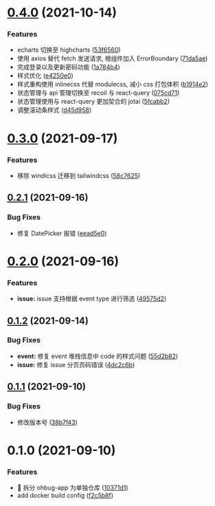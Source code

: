 # [0.4.0](https://github.com/ohbug-org/ohbug-app/compare/0.3.0...0.4.0) (2021-10-14)

### Features

- echarts 切换至 highcharts ([53f6560](https://github.com/ohbug-org/ohbug-app/commit/53f6560ccd6be56105c6ab7a3c83538f3a23f9fc))
- 使用 axios 替代 fetch 发送请求, 根组件加入 ErrorBoundary ([71da5ae](https://github.com/ohbug-org/ohbug-app/commit/71da5aecda1a22a29d21d83308b85bdbfa6099d4))
- 完成登录以及更新密码功能 ([1a784b4](https://github.com/ohbug-org/ohbug-app/commit/1a784b4ef2427c1aa662f175c121646db60bf6c1))
- 样式优化 ([e4250e0](https://github.com/ohbug-org/ohbug-app/commit/e4250e07f2f24815f6dcfb0d96cf1332291ee971))
- 样式重构使用 inlinecss 代替 modulecss, 减小 css 打包体积 ([b1914e2](https://github.com/ohbug-org/ohbug-app/commit/b1914e2f0cd4bdb311f2808419dd21f1304a3cda))
- 状态管理与 api 管理切换至 recoil 与 react-query ([075cd71](https://github.com/ohbug-org/ohbug-app/commit/075cd715ad9ed117fbc4bd40af9eaf6ad26fa0da))
- 状态管理使用与 react-query 更加契合的 jotai ([5fcabb2](https://github.com/ohbug-org/ohbug-app/commit/5fcabb2bf83be28d7504594080cb7a00baf9046d))
- 调整滚动条样式 ([d45d958](https://github.com/ohbug-org/ohbug-app/commit/d45d958b0e349523d36e0e02c5cc70a770669586))

# [0.3.0](https://github.com/ohbug-org/ohbug-app/compare/0.2.1...0.3.0) (2021-09-17)

### Features

- 移除 windicss 迁移到 tailwindcss ([58c7625](https://github.com/ohbug-org/ohbug-app/commit/58c7625141af0a12d330ff6b703b03b08bc64879))

## [0.2.1](https://github.com/ohbug-org/ohbug-app/compare/0.2.0...0.2.1) (2021-09-16)

### Bug Fixes

- 修复 DatePicker 报错 ([eead5e0](https://github.com/ohbug-org/ohbug-app/commit/eead5e0d65af370d1087c0dc6c4bbd870295609a))

# [0.2.0](https://github.com/ohbug-org/ohbug-app/compare/0.1.2...0.2.0) (2021-09-16)

### Features

- **issue:** issue 支持根据 event type 进行筛选 ([49575d2](https://github.com/ohbug-org/ohbug-app/commit/49575d2a84060f1f5ab27c4670644e11602c246b))

## [0.1.2](https://github.com/ohbug-org/ohbug-app/compare/0.1.1...0.1.2) (2021-09-14)

### Bug Fixes

- **event:** 修复 event 堆栈信息中 code 的样式问题 ([55d2b82](https://github.com/ohbug-org/ohbug-app/commit/55d2b82c437021ec3156f02e8ffd1b83ccad5692))
- **issue:** 修复 issue 分页页码错误 ([4dc2c6b](https://github.com/ohbug-org/ohbug-app/commit/4dc2c6b31bd1ffe7b9fa18700c4e5dcbf811bc0c))

## [0.1.1](https://github.com/ohbug-org/ohbug-app/compare/0.1.0...0.1.1) (2021-09-10)

### Bug Fixes

- 修改版本号 ([38b7f43](https://github.com/ohbug-org/ohbug-app/commit/38b7f43a4f7ee54b44b97a076e751bd8fe18682e))

# 0.1.0 (2021-09-10)

### Features

- :tada: 拆分 ohbug-app 为单独仓库 ([10371d1](https://github.com/ohbug-org/ohbug-app/commit/10371d1522a9147f223d547f473e754a5ece5d70))
- add docker build config ([f2c5b8f](https://github.com/ohbug-org/ohbug-app/commit/f2c5b8f365e767b7f0c8199395d7c4be62b5fb0e))
